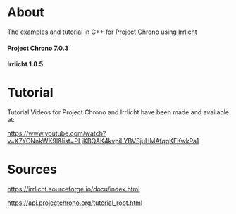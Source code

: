 # About 
The examples and tutorial in C++ for Project Chrono using Irrlicht

#### Project Chrono 7.0.3
#### Irrlicht 1.8.5

# Tutorial
Tutorial Videos for Project Chrono and Irrlicht have been made and available at:

https://www.youtube.com/watch?v=X7YCNnkWK9I&list=PLjKBQAK4kvpiLYBVSjuHMAfqqKFKwkPa1


# Sources
https://irrlicht.sourceforge.io/docu/index.html

https://api.projectchrono.org/tutorial_root.html
